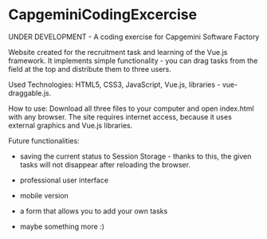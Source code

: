 # CapgeminiCodingExcercise
UNDER DEVELOPMENT - A coding exercise for Capgemini Software Factory

Website created for the recruitment task and learning of the Vue.js framework. It implements simple functionality - you can drag tasks from the field at the top and distribute them to three users.

Used Technologies:
HTML5, CSS3, JavaScript, Vue.js, libraries - vue-draggable.js.

How to use:
Download all three files to your computer and open index.html with any browser. The site requires internet access, because it uses external graphics and Vue.js libraries.

Future functionalities:
- saving the current status to Session Storage - thanks to this, the given tasks will not disappear after reloading the browser.

- professional user interface

- mobile version

- a form that allows you to add your own tasks

- maybe something more :)
